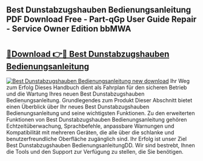 ## Best Dunstabzugshauben Bedienungsanleitung PDF Download Free - Part-qGp User Guide Repair - Service Owner Edition bbMWA

# <h2><a href="http://df0tuof.blite.top/?on=Best+Dunstabzugshauben+Bedienungsanleitung">🔗Download 👉🔴 Best Dunstabzugshauben Bedienungsanleitung</a></h2>

[![Best Dunstabzugshauben Bedienungsanleitung new download](https://i.imgur.com/lujVjoI.png)](http://df0tuof.blite.top/?on=Best+Dunstabzugshauben+Bedienungsanleitung)
Ihr Weg zum Erfolg Dieses Handbuch dient als Fahrplan für den sicheren Betrieb und die Wartung Ihres neuen Best Dunstabzugshauben Bedienungsanleitung. Grundlegendes zum Produkt Dieser Abschnitt bietet einen Überblick über Ihr neues Best Dunstabzugshauben Bedienungsanleitung und seine wichtigsten Funktionen. Zu den erweiterten Funktionen von Best Dunstabzugshauben Bedienungsanleitung gehören Echtzeitüberwachung, Sprachbefehle, anpassbare Warnungen und Kompatibilität mit mehreren Geräten, die alle über die schlanke und benutzerfreundliche Oberfläche zugänglich sind. Ihr Erfolg ist unser Ziel Best Dunstabzugshauben BedienungsanleitungDD. Wir sind bestrebt, Ihnen die Tools und den Support zur Verfügung zu stellen, die Sie benötigen.
